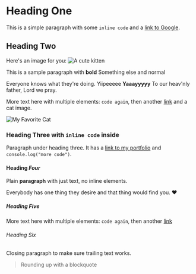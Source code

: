 # Heading One

This is a simple paragraph with some `inline code` and a [link to Google](https://google.com).

## Heading Two

Here's an image for you:
![A cute kitten](https://images.unsplash.com/photo-1503777119540-ce54b422baff?w=900&auto=format&fit=crop&q=60&ixlib=rb-4.1.0&ixid=M3wxMjA3fDB8MHxzZWFyY2h8MTF8fGNhdHxlbnwwfHwwfHx8MA%3D%3D)

This is a sample paragraph with **bold** Something else and normal

Everyone knows what they're doing. Yiipeeeee **Yaaayyyyy** To our heav'nly father, Lord we pray.

More text here with multiple elements: `code again`, then another [link](https://google.com) and a cat image.

![My Favorite Cat](https://images.unsplash.com/photo-1574144611937-0df059b5ef3e?w=900&auto=format&fit=crop&q=60&ixlib=rb-4.1.0&ixid=M3wxMjA3fDB8MHxzZWFyY2h8MTR8fGNhdHxlbnwwfHwwfHx8MA%3D%3D)

### Heading Three with `inline code` inside

Paragraph under heading three. It has a [link to my portfolio](https://lenajeremy.dev) and `console.log("more code")`.

#### Heading *Four*

Plain **paragraph** with just text, no inline elements.

Everybody has one thing they desire and that thing would find you. ❤️

##### Heading **Five**

More text here with multiple elements: `code again`, then another [link](https://google.com)

###### Heading Six

Closing paragraph to make sure trailing text works.

> Rounding up with a blockquote
